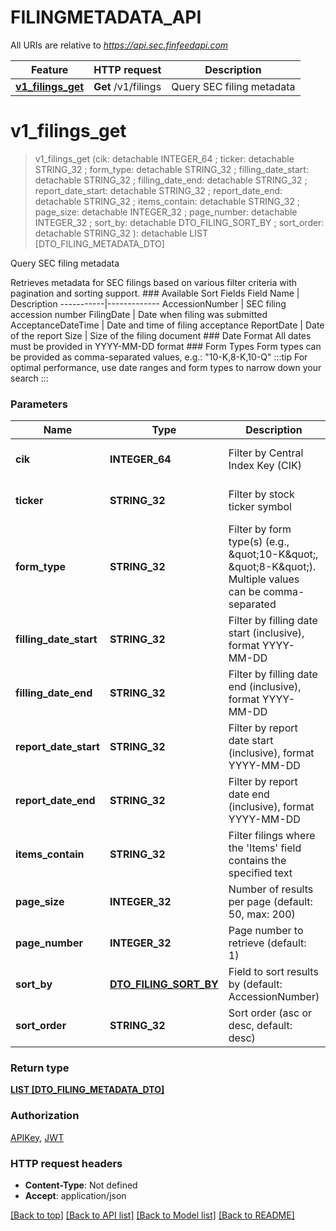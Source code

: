 # FILINGMETADATA_API

All URIs are relative to *https://api.sec.finfeedapi.com*

Feature | HTTP request | Description
------------- | ------------- | -------------
[**v1_filings_get**](FILINGMETADATA_API.md#v1_filings_get) | **Get** /v1/filings | Query SEC filing metadata


# **v1_filings_get**
> v1_filings_get (cik:  detachable INTEGER_64 ; ticker:  detachable STRING_32 ; form_type:  detachable STRING_32 ; filling_date_start:  detachable STRING_32 ; filling_date_end:  detachable STRING_32 ; report_date_start:  detachable STRING_32 ; report_date_end:  detachable STRING_32 ; items_contain:  detachable STRING_32 ; page_size:  detachable INTEGER_32 ; page_number:  detachable INTEGER_32 ; sort_by:  detachable DTO_FILING_SORT_BY ; sort_order:  detachable STRING_32 ): detachable LIST [DTO_FILING_METADATA_DTO]


Query SEC filing metadata

Retrieves metadata for SEC filings based on various filter criteria with pagination and sorting support.  ### Available Sort Fields  Field Name | Description -----------|------------- AccessionNumber | SEC filing accession number FilingDate | Date when filing was submitted AcceptanceDateTime | Date and time of filing acceptance ReportDate | Date of the report Size | Size of the filing document  ### Date Format All dates must be provided in YYYY-MM-DD format  ### Form Types Form types can be provided as comma-separated values, e.g.: \"10-K,8-K,10-Q\"  :::tip For optimal performance, use date ranges and form types to narrow down your search :::


### Parameters

Name | Type | Description  | Notes
------------- | ------------- | ------------- | -------------
 **cik** | **INTEGER_64**| Filter by Central Index Key (CIK) | [optional] [default to null]
 **ticker** | **STRING_32**| Filter by stock ticker symbol | [optional] [default to null]
 **form_type** | **STRING_32**| Filter by form type(s) (e.g., \&quot;10-K\&quot;, \&quot;8-K\&quot;). Multiple values can be comma-separated | [optional] [default to null]
 **filling_date_start** | **STRING_32**| Filter by filling date start (inclusive), format YYYY-MM-DD | [optional] [default to null]
 **filling_date_end** | **STRING_32**| Filter by filling date end (inclusive), format YYYY-MM-DD | [optional] [default to null]
 **report_date_start** | **STRING_32**| Filter by report date start (inclusive), format YYYY-MM-DD | [optional] [default to null]
 **report_date_end** | **STRING_32**| Filter by report date end (inclusive), format YYYY-MM-DD | [optional] [default to null]
 **items_contain** | **STRING_32**| Filter filings where the &#39;Items&#39; field contains the specified text | [optional] [default to null]
 **page_size** | **INTEGER_32**| Number of results per page (default: 50, max: 200) | [optional] [default to null]
 **page_number** | **INTEGER_32**| Page number to retrieve (default: 1) | [optional] [default to null]
 **sort_by** | [**DTO_FILING_SORT_BY**](.md)| Field to sort results by (default: AccessionNumber) | [optional] [default to null]
 **sort_order** | **STRING_32**| Sort order (asc or desc, default: desc) | [optional] [default to desc]

### Return type

[**LIST [DTO_FILING_METADATA_DTO]**](DTO.FilingMetadataDto.md)

### Authorization

[APIKey](../README.md#APIKey), [JWT](../README.md#JWT)

### HTTP request headers

 - **Content-Type**: Not defined
 - **Accept**: application/json

[[Back to top]](#) [[Back to API list]](../README.md#documentation-for-api-endpoints) [[Back to Model list]](../README.md#documentation-for-models) [[Back to README]](../README.md)

